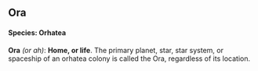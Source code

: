 ## Ora
#### Species: Orhatea

**Ora** *(or ah)*: **Home, or life**. The primary planet, star, star system, or spaceship of an orhatea colony is called the Ora, regardless of its location.
